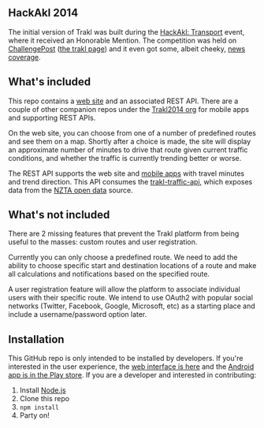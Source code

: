 ## HackAkl 2014

The initial version of Trakl was built during the [HackAkl: Transport](http://hackakl.org.nz) event, where it received an Honorable Mention. The competition was held on [ChallengePost](http://hackakl-2014.challengepost.com) ([the trakl page](http://challengepost.com/software/trakl)) and it even got some, albeit cheeky, [news coverage](http://www.3news.co.nz/Hackers-descend-on-Auckland-for-hackathon/tabid/423/articleID/345630/Default.aspx).

## What's included

This repo contains a [web site](http://trakl.herokuapp.com) and an associated REST API. There are a couple of other companion repos under the [Trakl2014 org](http://github.com/Trakl2014) for mobile apps and supporting REST APIs.

On the web site, you can choose from one of a number of predefined routes and see them on a map. Shortly after a choice is made, the site will display an approximate number of minutes to drive that route given current traffic conditions, and whether the traffic is currently trending better or worse.

The REST API supports the web site and [mobile apps](http://github.com/Trakl2014/trakl-cordova-apps) with travel minutes and trend direction. This API consumes the [trakl-traffic-api](http://github.com/Trakl2014/trackl-traffic-api), which exposes data from the [NZTA open data](https://infoconnect.highwayinfo.govt.nz/opencms/opencms/infoconnect) source.

## What's not included

There are 2 missing features that prevent the Trakl platform from being useful to the masses: custom routes and user registration.

Currently you can only choose a predefined route. We need to add the ability to choose specific start and destination locations of a route and make all calculations and notifications based on the specified route.

A user registration feature will allow the platform to associate individual users with their specific route. We intend to use OAuth2 with popular social networks (Twitter, Facebook, Google, Microsoft, etc) as a starting place and include a username/password option later.

## Installation

This GitHub repo is only intended to be installed by developers. If you're interested in the user experience, the [web interface is here](http://trakl.herokuapp.com) and the [Android app is in the Play store](https://play.google.com/store/apps/details?id=com.berzerk.trakl). If you are a developer and interested in contributing:

1. Install [Node.js](http://nodejs.org)
2. Clone this repo
3. `npm install`
4. Party on!

